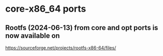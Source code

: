 # core-x86_64 ports

## Rootfs (2024-06-13) from core and opt ports is now available on
https://sourceforge.net/projects/rootfs-x86-64/files/
